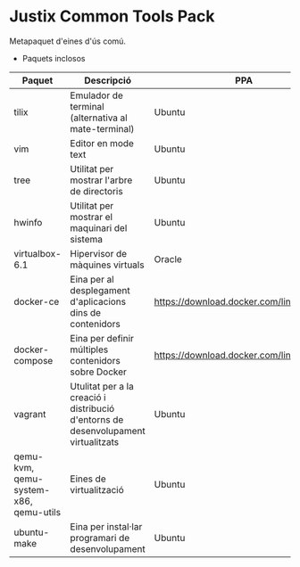 # Justix Common Tools Pack

Metapaquet d'eines d'ús comú.

* Paquets inclosos

| Paquet | Descripció | PPA |
|-------|-----------|-------|
| tilix | Emulador de terminal (alternativa al mate-terminal) | Ubuntu |
| vim | Editor en mode text | Ubuntu |
| tree | Utilitat per mostrar l'arbre de directoris | Ubuntu |
| hwinfo | Utilitat per mostrar el maquinari del sistema | Ubuntu |
| virtualbox-6.1 | Hipervisor de màquines virtuals | Oracle |
| docker-ce | Eina per al desplegament d'aplicacions dins de contenidors | https://download.docker.com/linux/ubuntu |
| docker-compose | Eina per definir múltiples contenidors sobre Docker | https://download.docker.com/linux/ubuntu |
| vagrant | Utulitat per a la creació i distribució d'entorns de desenvolupament virtualitzats | Ubuntu |
| qemu-kvm, qemu-system-x86, qemu-utils | Eines de virtualització | Ubuntu |
| ubuntu-make | Eina per instal·lar programari de desenvolupament | Ubuntu |
